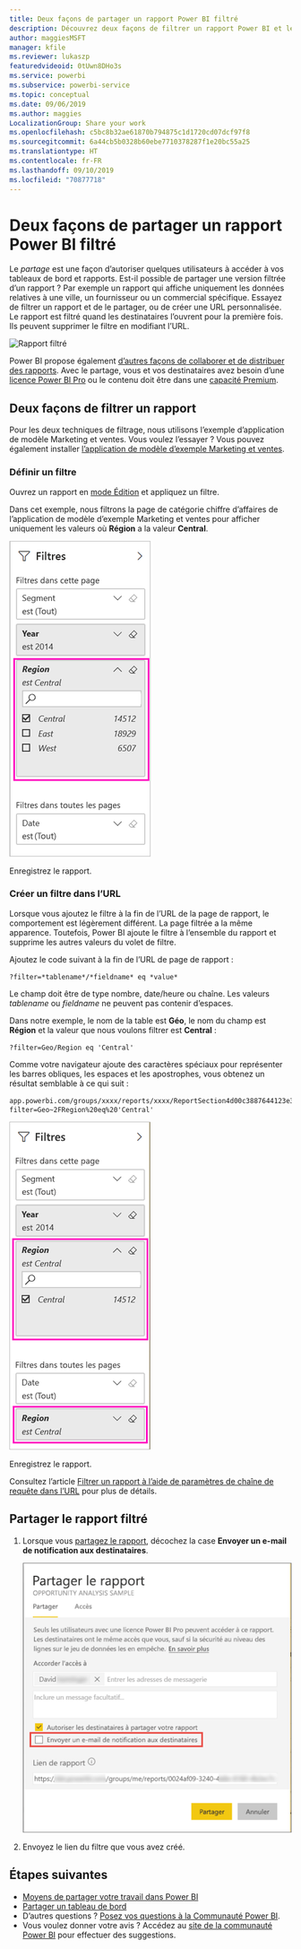 ```yaml
---
title: Deux façons de partager un rapport Power BI filtré
description: Découvrez deux façons de filtrer un rapport Power BI et le partager avec les collègues de votre organisation.
author: maggiesMSFT
manager: kfile
ms.reviewer: lukaszp
featuredvideoid: 0tUwn8DHo3s
ms.service: powerbi
ms.subservice: powerbi-service
ms.topic: conceptual
ms.date: 09/06/2019
ms.author: maggies
LocalizationGroup: Share your work
ms.openlocfilehash: c5bc8b32ae61870b794875c1d1720cd07dcf97f8
ms.sourcegitcommit: 6a44cb5b0328b60ebe7710378287f1e20bc55a25
ms.translationtype: HT
ms.contentlocale: fr-FR
ms.lasthandoff: 09/10/2019
ms.locfileid: "70877718"
---
```

# <a name="two-ways-to-share-a-filtered-power-bi-report"></a>Deux façons de partager un rapport Power BI filtré
Le *partage* est une façon d’autoriser quelques utilisateurs à accéder à vos tableaux de bord et rapports. Est-il possible de partager une version filtrée d’un rapport ? Par exemple un rapport qui affiche uniquement les données relatives à une ville, un fournisseur ou un commercial spécifique. Essayez de filtrer un rapport et de le partager, ou de créer une URL personnalisée. Le rapport est filtré quand les destinataires l’ouvrent pour la première fois. Ils peuvent supprimer le filtre en modifiant l’URL. 

![Rapport filtré](media/service-share-reports/power-bi-share-filter-pane-report.png)

Power BI propose également [d’autres façons de collaborer et de distribuer des rapports](service-how-to-collaborate-distribute-dashboards-reports.md). Avec le partage, vous et vos destinataires avez besoin d’une [licence Power BI Pro](service-features-license-type.md) ou le contenu doit être dans une [capacité Premium](service-premium-what-is.md). 

## <a name="two-ways-to-filter-a-report"></a>Deux façons de filtrer un rapport

Pour les deux techniques de filtrage, nous utilisons l’exemple d’application de modèle Marketing et ventes. Vous voulez l’essayer ? Vous pouvez également installer [l’application de modèle d’exemple Marketing et ventes](https://appsource.microsoft.com/product/power-bi/microsoft-retail-analysis-sample.salesandmarketingsample?tab=Overview).

### <a name="set-a-filter"></a>Définir un filtre

Ouvrez un rapport en [mode Édition](consumer/end-user-reading-view.md) et appliquez un filtre.

Dans cet exemple, nous filtrons la page de catégorie chiffre d’affaires de l’application de modèle d’exemple Marketing et ventes pour afficher uniquement les valeurs où **Région** a la valeur **Central**. 
 
![Volet Filtre du rapport](media/service-share-reports/power-bi-share-report-filter.png)

Enregistrez le rapport.

### <a name="create-a-filter-in-the-url"></a>Créer un filtre dans l’URL

Lorsque vous ajoutez le filtre à la fin de l’URL de la page de rapport, le comportement est légèrement différent. La page filtrée a la même apparence. Toutefois, Power BI ajoute le filtre à l’ensemble du rapport et supprime les autres valeurs du volet de filtre.  

Ajoutez le code suivant à la fin de l’URL de page de rapport :
   
    ?filter=*tablename*/*fieldname* eq *value*
   
Le champ doit être de type nombre, date/heure ou chaîne. Les valeurs *tablename* ou *fieldname* ne peuvent pas contenir d’espaces.
   
Dans notre exemple, le nom de la table est **Géo**, le nom du champ est **Région** et la valeur que nous voulons filtrer est **Central** :
   
    ?filter=Geo/Region eq 'Central'

Comme votre navigateur ajoute des caractères spéciaux pour représenter les barres obliques, les espaces et les apostrophes, vous obtenez un résultat semblable à ce qui suit :
   
    app.powerbi.com/groups/xxxx/reports/xxxx/ReportSection4d00c3887644123e310e?filter=Geo~2FRegion%20eq%20'Central'

![Rapport avec filtre d’URL](media/service-share-reports/power-bi-share-report-filter-url.png)

Enregistrez le rapport.

Consultez l’article [Filtrer un rapport à l’aide de paramètres de chaîne de requête dans l’URL](service-url-filters.md) pour plus de détails.

## <a name="share-the-filtered-report"></a>Partager le rapport filtré

1. Lorsque vous [partagez le rapport](service-share-dashboards.md), décochez la case **Envoyer un e-mail de notification aux destinataires**.

    ![Boîte de dialogue Partager le rapport](media/service-share-reports/power-bi-share-report-dialog.png)

4. Envoyez le lien du filtre que vous avez créé.

## <a name="next-steps"></a>Étapes suivantes
* [Moyens de partager votre travail dans Power BI](service-how-to-collaborate-distribute-dashboards-reports.md)
* [Partager un tableau de bord](service-share-dashboards.md)
* D’autres questions ? [Posez vos questions à la Communauté Power BI](http://community.powerbi.com/).
* Vous voulez donner votre avis ? Accédez au [site de la communauté Power BI](https://community.powerbi.com/) pour effectuer des suggestions.

